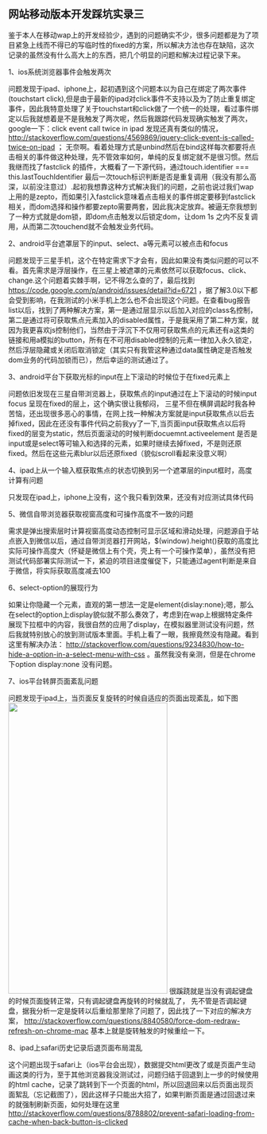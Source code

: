    网站移动版本开发踩坑实录三
   ----------------------------
   
   
   鉴于本人在移动wap上的开发经验少，遇到的问题确实不少，很多问题都是为了项目紧急上线而不得已的写临时性的fixed的方案，所以解决方法也存在缺陷，这次记录的虽然没有什么高大上的东西，把几个明显的问题和解决过程记录下来。

   1、ios系统浏览器事件会触发两次
   
   问题发现于ipad、iphone上，起初遇到这个问题本以为自己在绑定了两次事件(touchstart click),但是由于最新的ipad对click事件不支持以及为了防止重复绑定事件，因此我特意处理了关于touchstart和click做了一个统一的处理，看过事件绑定以后我就想着是不是我触发了两次呢，然后我跟踪代码发现确实触发了两次，google一下：click event call twice in ipad 发现还真有类似的情况，http://stackoverflow.com/questions/4569869/jquery-click-event-is-called-twice-on-ipad ； 无奈啊。看着处理方式是unbind然后在bind这样每次都要将点击相关的事件做这种处理，先不管效率如何，单纯的反复绑定就不是很习惯。然后我继而找了fastclick 的插件，大概看了一下源代码，通过touch.identifier === this.lastTouchIdentifier 最后一次touch标识判断是否是重复调用（我没有那么高深，以前没注意过）.起初我想靠这种方式解决我们的问题，之前也说过我们wap上用的是zepto，而如果引入fastclick意味着点击相关的事件绑定要移到fastclick相关，而dom选择和操作都要zepto需要两套，因此我决定放弃。被逼无奈我想到了一种方式就是dom锁，即dom点击触发以后锁定dom，让dom 1s 之内不反复调用，从而第二次touchend就不会触发业务代码。
   
   2、android平台遮罩层下的input、select、a等元素可以被点击和focus
   
  问题发现于三星手机，这个在特定需求下才会有，因此如果没有类似问题的可以不看。首先需求是浮层操作，在三星上被遮罩的元素依然可以获取focus、click、change.这个问题着实棘手啊，记不得怎么查的了，最后找到 https://code.google.com/p/android/issues/detail?id=6721 ，据了解3.0以下都会受到影响，在我测试的小米手机上怎么也不会出现这个问题。在查看bug报告list以后，找到了两种解决方案，第一是通过层显示以后加入对应的class名控制，第二是通过将可获取焦点元素加入的disabled属性，于是我采用了第二种方案，就因为我更喜欢js控制他们，当然由于浮沉下不仅用可获取焦点的元素还有a这类的链接和用a模拟的button，所有在不可用disabled控制的元素一律加入永久锁定，然后浮层隐藏或关闭后取消锁定（其实只有我管这种通过data属性确定是否触发dom业务的代码加锁而已），然后幸运的测试通过了。
  
  3、android平台下获取光标的input在上下滚动的时候位于在fixed元素上
  
  问题依旧发现在三星自带浏览器上，获取焦点的input通过在上下滚动的时候input focus 呈现在fixed的层上，这个确实很让我郁闷， 三星不但在横屏调起时我各种苦恼，还出现很多恶心的事情，在网上找一种解决方案就是input获取焦点以后去掉fixed，因此在还没有事件代码之前我yy了一下,当页面input获取焦点以后将fixed的层变为static，然后页面滚动的时候判断docuemnt.activeelement 是否是input或是select等可输入和选择的元素，如果时继续去掉fixed，不是则还原fixed。然后在这些元素blur以后还原fixed（貌似scroll看起来没意义啊）
  
  4、ipad上从一个输入框获取焦点的状态切换到另一个遮罩层的input框时，高度计算有问题
  
  只发现在ipad上，iphone上没有，这个我只看到效果，还没有对应测试具体代码
  
  5、微信自带浏览器获取视窗高度和可操作高度不一致的问题
  
  需求是弹出搜索层时计算视窗高度动态控制可显示区域和滑动处理，问题源自于站点嵌入到微信以后，通过自带浏览器打开网站，$(window).height()获取的高度比实际可操作高度大（怀疑是微信上有个壳，壳上有一个可操作菜单），虽然没有把测试代码部署实际测试一下，紧迫的项目进度催促下，只能通过agent判断是来自于微信，将实际获取高度减去100
  
  6、select-option的展现行为

   如果让你隐藏一个元素，直观的第一想法一定是element{dislay:none};嗯，那么在select的option上display貌似就不那么奏效了，考虑到在wap上根据特定条件展现下拉框中的内容，我很自然的应用了display，在模拟器里测试没有问题，然后我就特别放心的放到测试版本里面。手机上看了一眼，我擦竟然没有隐藏。看到这里有解决办法： http://stackoverflow.com/questions/9234830/how-to-hide-a-option-in-a-select-menu-with-css 。虽然我没有亲测，但是在chrome下option display:none 没有问题。
   
   7、ios平台转屏页面紊乱问题
   
   问题发现于ipad上，当页面反复旋转的时候自适应的页面出现紊乱，如下图
   <img  height="585" width="320" src="http://cdn.xnwimg.com/down/f:%7B53559DBA-82BB-CB67-298C-F10A66336CC9%7D/1.gif"/>
   很蹊跷就是当没有调起键盘的时候页面旋转正常，只有调起键盘再旋转的时候就乱了，
   先不管是否调起键盘，据我分析一定是旋转以后重绘那里除了问题了，因此找了一下对应的解决方案， http://stackoverflow.com/questions/8840580/force-dom-redraw-refresh-on-chrome-mac 基本上就是旋转触发的时候重绘一下。
   
   8、ipad上safari历史记录后退页面布局混乱
   
   这个问题出现于safari上（ios平台会出现），数据提交html更改了或是页面产生动画这类的行为，至于其他浏览器我没测试过，问题归结于回退到上一步的时候使用的html cache，记录了跳转到下一个页面的html，所以回退回来以后页面出现页面絮乱（忘记截图了），因此这样子只能出大招了，如果判断页面是通过回退过来的就强制刷新页面，如何处理在这里 http://stackoverflow.com/questions/8788802/prevent-safari-loading-from-cache-when-back-button-is-clicked 
   
 
